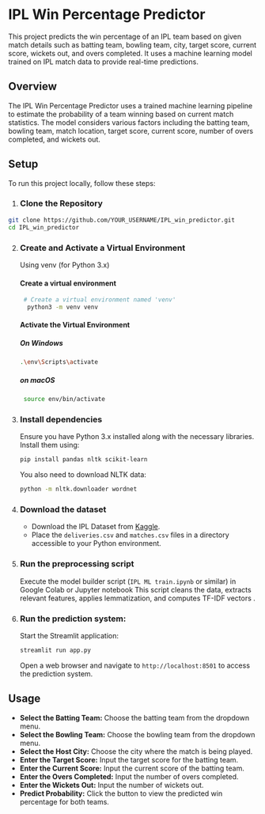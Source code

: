 # IPL Win Percentage Predictor

This project predicts the win percentage of an IPL team based on given match details such as batting team, bowling team, city, target score, current score, wickets out, and overs completed. It uses a machine learning model trained on IPL match data to provide real-time predictions.

## Overview

The IPL Win Percentage Predictor uses a trained machine learning pipeline to estimate the probability of a team winning based on current match statistics. The model considers various factors including the batting team, bowling team, match location, target score, current score, number of overs completed, and wickets out.

## Setup

To run this project locally, follow these steps:

1. ### Clone the Repository

```sh
git clone https://github.com/YOUR_USERNAME/IPL_win_predictor.git
cd IPL_win_predictor
```





2.  ### Create and Activate a Virtual Environment 
	Using venv (for Python 3.x) 
	#### Create a virtual environment 
	```bash
	 # Create a virtual environment named 'venv'
	  python3 -m venv venv
	  ```
    ####  Activate the Virtual Environment 
    ##### On Windows 
    ```bash 
    .\env\Scripts\activate
    ```
    ##### on macOS
     ```bash
      source env/bin/activate
      ```
3. ### Install dependencies

    Ensure you have Python 3.x installed along with the necessary libraries. Install them using:

    ```bash
    pip install pandas nltk scikit-learn
    ```

    You also need to download NLTK data:

    ```bash
	python -m nltk.downloader wordnet
	```

4.  ### Download the dataset

    -   Download the IPL Dataset from [Kaggle](https://www.kaggle.com/datasets/ramjidoolla/ipl-data-set?resource=download&select=deliveries.csv).
    -   Place the `deliveries.csv` and `matches.csv` files in a directory accessible to your Python environment.
5.  ### Run the preprocessing script

    Execute the model builder script (`IPL ML train.ipynb` or similar) in Google Colab or Jupyter notebook
    This script cleans the data, extracts relevant features, applies lemmatization, and computes TF-IDF vectors .

6.  ### Run the prediction system:

    Start the Streamlit application:

    ```bash
	streamlit run app.py
	```

    Open a web browser and navigate to `http://localhost:8501` to access the prediction system.

## Usage

-  **Select the Batting Team:** Choose the batting team from the dropdown menu.
-  **Select the Bowling Team:** Choose the bowling team from the dropdown menu.
-  **Select the Host City:** Choose the city where the match is being played.
-  **Enter the Target Score:** Input the target score for the batting team.
-  **Enter the Current Score:** Input the current score of the batting team.
-  **Enter the Overs Completed:** Input the number of overs completed.
-  **Enter the Wickets Out:** Input the number of wickets out.
-  **Predict Probability:** Click the button to view the predicted win percentage for both teams.
